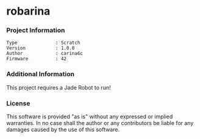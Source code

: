 robarina
================



### Project Information
```
Type              : Scratch
Version           : 1.0.0
Author            : carina6c
Firmware          : 42
```

### Additional Information
This project requires a Jade Robot to run!

### License
This software is provided "as is" without any expressed or implied warranties.  In no case shall the author or any contributors be liable for any damages caused by the use of this software.

